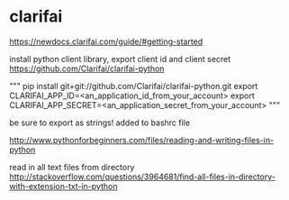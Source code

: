 # clarifai

https://newdocs.clarifai.com/guide/#getting-started

install python client library, export client id and client secret
https://github.com/Clarifai/clarifai-python

"""
pip install git+git://github.com/Clarifai/clarifai-python.git
export CLARIFAI_APP_ID=<an_application_id_from_your_account>
export CLARIFAI_APP_SECRET=<an_application_secret_from_your_account>
"""

be sure to export as strings! added to bashrc file

http://www.pythonforbeginners.com/files/reading-and-writing-files-in-python

read in all text files from directory
http://stackoverflow.com/questions/3964681/find-all-files-in-directory-with-extension-txt-in-python